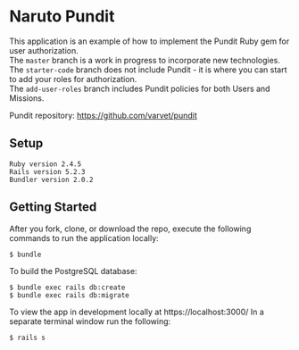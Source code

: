 # Naruto Pundit

This application is an example of how to implement the Pundit Ruby gem for user authorization.\
The `master` branch is a work in progress to incorporate new technologies.\
The `starter-code` branch does not include Pundit - it is where you can start to add your roles for authorization.\
The `add-user-roles` branch includes Pundit policies for both Users and Missions.

Pundit repository: https://github.com/varvet/pundit

## Setup
```
Ruby version 2.4.5
Rails version 5.2.3
Bundler version 2.0.2
```

## Getting Started
After you fork, clone, or download the repo, execute the following commands to run the application locally:
```
$ bundle
```

To build the PostgreSQL database:
```
$ bundle exec rails db:create
$ bundle exec rails db:migrate
```

To view the app in development locally at https://localhost:3000/
In a separate terminal window run the following:
```
$ rails s
```
